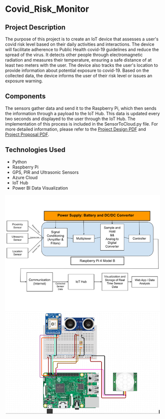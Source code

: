 # Covid_Risk_Monitor

## **Project Description**
The purpose of this project is to create an IoT device that assesses a user's covid risk level based on their daily activities and interactions. The device will facilitate adherence to Public Health covid-19 guidelines and reduce the spread of the virus. It detects other people through electromagnetic radiation and measures their temperature, ensuring a safe distance of at least two meters with the user. The device also tracks the user's location to provide information about potential exposure to covid-19. Based on the collected data, the device informs the user of their risk level or issues an exposure warning.

## Components
The sensors gather data and send it to the Raspberry Pi, which then sends the information through a payload to the IoT Hub. This data is updated every two seconds and displayed to the user through the IoT Hub. The implementation of this process is included in the SensorToCloud.py file. For more detailed information, please refer to the [Project Design PDF](https://github.com/Nima-MJ/Covid_Risk_Monitor/blob/a3f31e51de76bcdb13b05ddeff201441e2caca76/src/Project%20Design.pdf) and [Project Proposal PDF](https://github.com/Nima-MJ/Covid_Risk_Monitor/blob/a3f31e51de76bcdb13b05ddeff201441e2caca76/src/Project%20proposal.pdf). 

## Technologies Used 
- Python
- Raspberry Pi
- GPS, PIR and Ultrasonic Sensors
- Azure Cloud
- IoT Hub
- Power BI Data Visualization

![alt text](https://github.com/Nima-MJ/Covid_Risk_Monitor/blob/main/src/Project%20Design.png?raw=true)
![alt text](https://github.com/Nima-MJ/Covid_Risk_Monitor/blob/main/src/Layout.PNG?raw=true)
